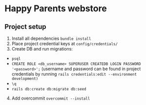 # Happy Parents webstore
## Project setup
1. Install all dependencies `bundle install`
2. Place project credential keys at `config/credentials/`
3. Create DB and run migrations:
* `psql`
* `CREATE ROLE <db_username> SUPERUSER CREATEDB LOGIN PASSWORD '<password>';` (username and password can be found in project credentials by running `rails credentials:edit --environment development)`
* `\q`
* `rails db:create db:migrate db:seed`
4. Add overcommit `overcommit --install`
